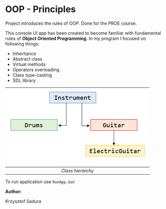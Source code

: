 # OOP - Principles
Project introduces the rules of OOP. Done for the PROE course.

This console UI app has been created to become familiar with fundamental rules of **Object Oriented Programming**. In my program I focused on following things:
* Inheritance
* Abstract class
* Virtual methods
* Operators overloading
* Class type-casting
* SDL library

|![](./ClassHierarchy.png#center)|
|:-------------------------:|
|*Class hierarchy*|
      
To run application use ```RunApp.bat```

**Author:**

Krzysztof Sadura
